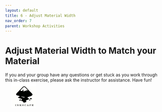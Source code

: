 ```yaml
---
layout: default
title: 6 - Adjust Material Width
nav_order: 7
parent: Workshop Activities
---
```


# Adjust Material Width to Match your Material

<img src="images/act2/01.start.jpg" style="margin-left:20px; float:right;width:200px;" alt="">
If you and your group have any questions or get stuck as you work through this in-class exercise, please ask the instructor for assistance.  Have fun!

<img src="images/inkscape-logo.jpg" style="margin-left:20px; width:80px;" alt="inkscape logo">

